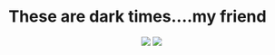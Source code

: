 # These are dark times....my friend
<center>
<img src="https://f4.bcbits.com/img/a0625353264_16.jpg" />
<img src="https://wallpaperaccess.com/full/777994.jpg"  />
</center>
